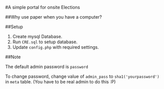 #A simple portal for onsite Elections

##Why use paper when you have a computer?

##Setup

1. Create mysql Database.
2. Run `CRE.sql` to setup database.
3. Update `config.php` with required settings.

##Note

The default admin password is `password`

To change password, change value of `admin_pass` to `sha1('yourpassword')` in `meta` table. (You have to be real admin to do this :P)
